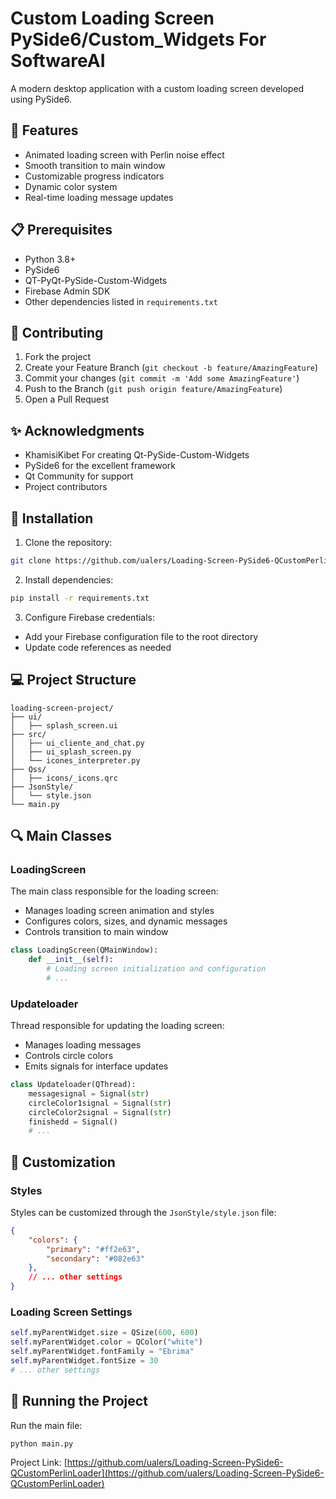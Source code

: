# Custom Loading Screen PySide6/Custom_Widgets For SoftwareAI

A modern desktop application with a custom loading screen developed using PySide6.

## 🚀 Features

- Animated loading screen with Perlin noise effect
- Smooth transition to main window
- Customizable progress indicators
- Dynamic color system
- Real-time loading message updates

## 📋 Prerequisites

- Python 3.8+
- PySide6
- QT-PyQt-PySide-Custom-Widgets
- Firebase Admin SDK
- Other dependencies listed in `requirements.txt`

## 📝 Contributing

1. Fork the project
2. Create your Feature Branch (`git checkout -b feature/AmazingFeature`)
3. Commit your changes (`git commit -m 'Add some AmazingFeature'`)
4. Push to the Branch (`git push origin feature/AmazingFeature`)
5. Open a Pull Request

## ✨ Acknowledgments
- KhamisiKibet For creating Qt-PySide-Custom-Widgets
- PySide6 for the excellent framework
- Qt Community for support
- Project contributors


## 🔧 Installation

1. Clone the repository:
```bash
git clone https://github.com/ualers/Loading-Screen-PySide6-QCustomPerlinLoader.git
```

2. Install dependencies:
```bash
pip install -r requirements.txt
```

3. Configure Firebase credentials:
- Add your Firebase configuration file to the root directory
- Update code references as needed

## 💻 Project Structure

```
loading-screen-project/
├── ui/
│   ├── splash_screen.ui
├── src/
│   ├── ui_cliente_and_chat.py
│   ├── ui_splash_screen.py
│   └── icones_interpreter.py
├── Qss/
│   ├── icons/_icons.qrc
├── JsonStyle/
│   └── style.json
└── main.py
```

## 🔍 Main Classes

### LoadingScreen
The main class responsible for the loading screen:
- Manages loading screen animation and styles
- Configures colors, sizes, and dynamic messages
- Controls transition to main window

```python
class LoadingScreen(QMainWindow):
    def __init__(self):
        # Loading screen initialization and configuration
        # ...
```

### Updateloader
Thread responsible for updating the loading screen:
- Manages loading messages
- Controls circle colors
- Emits signals for interface updates

```python
class Updateloader(QThread):
    messagesignal = Signal(str)
    circleColor1signal = Signal(str)
    circleColor2signal = Signal(str)
    finishedd = Signal()
    # ...
```

## 🎨 Customization

### Styles
Styles can be customized through the `JsonStyle/style.json` file:
```json
{
    "colors": {
        "primary": "#ff2e63",
        "secondary": "#082e63"
    },
    // ... other settings
}
```

### Loading Screen Settings
```python
self.myParentWidget.size = QSize(600, 600)
self.myParentWidget.color = QColor("white")
self.myParentWidget.fontFamily = "Ebrima"
self.myParentWidget.fontSize = 30
# ... other settings
```

## 🚀 Running the Project

Run the main file:
```bash
python main.py
```

Project Link: [https://github.com/ualers/Loading-Screen-PySide6-QCustomPerlinLoader](https://github.com/ualers/Loading-Screen-PySide6-QCustomPerlinLoader)
